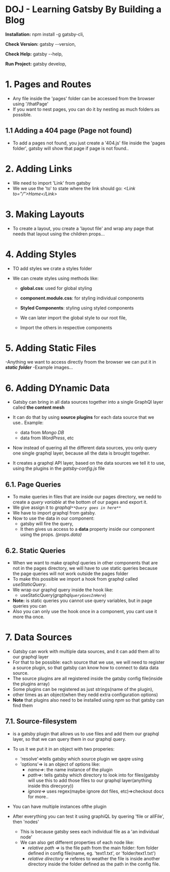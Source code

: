 # DOJ - Learning Gatsby By Building a Blog

**Installation:** npm install -g gatsby-cli,

**Check Version:** gatsby --version,

**Check Help:** gatsby --help,

**Run Project:** gatsby develop,

# 1. Pages and Routes

- Any file inside the 'pages' folder can be accessed from the browser using '/thatPage'
- If you want to nest pages, you can do it by nesting as much folders as possible.

## 1.1 Adding a 404 page (Page not found)

- To add a pages not found, you just create a '404.js' file inside the 'pages folder', gatsby will show that page if page is not found..

# 2. Adding Links

- We need to import 'Link' from gatsby
- We we use the 'to' to state where the link should go:
  _\<Link to="/">Home\</Link>_

# 3. Making Layouts

- To create a layout, you create a 'layout file' and wrap any page that needs that layout using the children props...

# 4. Adding Styles

- TO add styles we crate a styles folder
- We can create styles using methods like:

  - **global.css**: used for global styling
  - **component.module.css**: for styling individual components
  - **Styled Components**: styling using styled components

  - We can later import the global style to our root file,
  - Import the others in respective components

# 5. Adding Static Files

-Anything we want to access directly froom the browser we can put it in **_static folder_**
-Example images...

# 6. Adding DYnamic Data

- Gatsby can bring in all data sources together into a single GraphQl layer called **the content mesh**
- It can do that by using **source plugins** for each data source that we use.. Example:

  - data from _Mongo DB_
  - data from _WordPress_, etc

- Now instead of quering all the different data sources, you only query one single graphql layer, because all the data is brought together.

- It creates a graphql API layer, based on the data sources we tell it to use, using the plugins in the _gatsby-config.js_ file

## 6.1. Page Queries

- To make queries in files that are inside our pages directory, we nedd to create a _query variable_ at the bottom of our pages and export it.
- We give assign it to _graphql`**Query goes in here**`_
- We have to import graphql from gatsby.
- Now to use the data in our component:
  - gatsby will fire the query,
  - It then gives us access to a **data** property inside our component using the props. _(props.data)_

## 6.2. Static Queries

- When we want to make qraphql queries in other components that are not in the pages directory, we will have to use static queries because the page queries will not work outside the pages folder
- To make this possible we import a hook from graphql called _useStaticQuery_.
- We wrap our graphql query inside the hook like:
  - useStaticQuery(_grqphql`queryGoesInHere`_)
- **Note:** is static queries you cannot use query variables, but in page queries you can
- Also you can only use the hook once in a component, you cant use it more tha once.

# 7. Data Sources

- Gatsby can work with multiple data sources, and it can add them all to our graphql layer
- For that to be possible: each source that we use, we will need to register a source plugin, so that gatsby can know how to connect to data data source.
- The source plugins are all registered inside the gatsby config file(inside the plugins array)
- Some plugins can be registered as just strings(name of the plugin),
- other times as an object(when they nedd extra configuration options)
- **Note** that plugins also need to be installed using _npm_ so that gatsby can find them

## 7.1. Source-filesystem

- is a gatsby plugin that allows us to use files and add them our graphql layer, so that we can query them in our graphql query.
- To us it we put it in an object with two properies:
  - 'resolve'=>tells gatsby which source plugin we qaqre using
  - 'options'=> is an object of options like:
    - _name=>_: the name instance of the plugin
    - _path=>_: tells gatsby which directory to look into for files(gatsby will use this to add those files to our graphql layer(anything inside this direcyory))
    - _ignore=>_ uses regex(maybe ignore dot files, etc)=>checkout docs for more..
- You can have multiple instances ofthe plugin

- After everything you can test it using graphiQL by quering 'file or allFile', then 'nodes'
  - This is because gatsby sees each individual file as a 'an individual node'
  - We can also get different properties of each node like:
    - _relative path =>_ is the file path from the main folder: fom folder defined in config file(name, eg. 'text1.txt', or 'folder/text1.txt')
    - _relative directory =>_ referes to weather the file is inside another directory inside the folder defined as the path in the config file.
